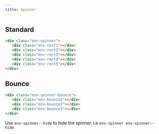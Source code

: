 ```yaml
---
title: Spinner
---
```


## Standard

```html
<div class="env-spinner">
   <div class="env-rect1"></div>
   <div class="env-rect2"></div>
   <div class="env-rect3"></div>
   <div class="env-rect4"></div>
   <div class="env-rect5"></div>
</div>
```

## Bounce

```html
<div class="env-spinner-bounce">
   <div class="env-bounce1"></div>
   <div class="env-bounce2"></div>
   <div class="env-bounce3"></div>
</div>
```

Use `env-spinner--hide` to hide the spinner. i.e `env-spinner env-spinner--hide`
